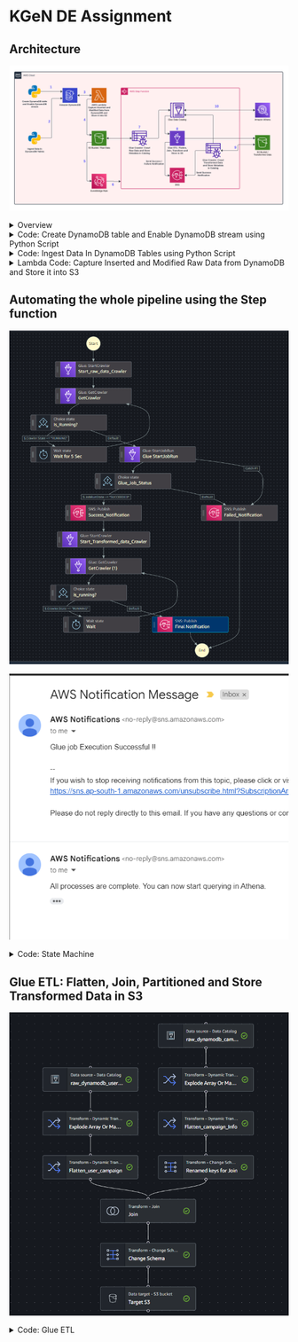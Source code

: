 # KGeN DE Assignment

## Architecture
![Whitecube Solutions.png](https://github.com/jignesh-kachhad/Whitecube-Solutions/blob/main/Architecture.png)

<details>
<summary>Overview</summary>

I have designed and implemented an automated data pipeline using AWS services, specifically leveraging EventBridge Rules and Step Functions to meet all project requirements.

1. **Data Ingestion and Storage**:
    - The pipeline incrementally reads data (both INSERTED and MODIFIED records) from two DynamoDB tables: `user_Campaign` and `campaignInfo`.
    - This data is ingested through a Lambda function, which processes the records and stores the raw data in an S3 bucket.

2. **Data Transformation**:
    - The raw data stored in S3 serves as the source for AWS Glue ETL jobs.
    - Within AWS Glue, the `user_Campaign` data is flattened, and a new column `taskDeadline` is added by performing a join operation with the `campaignInfo` table based on `campaignID` and `taskID`.
    - Necessary schema modifications are applied to ensure data consistency and integrity.
    - The data is then partitioned using the `createdAt` column, facilitating efficient querying and storage.
    - The transformed data is saved back to an S3 location.

3. **Data Crawling and Querying**:
    - An AWS Glue Crawler is used to catalog the transformed data stored in S3.
    - The cataloged data is then made available for querying in Amazon Athena.

4. **Notification System**:
    - An SNS (Simple Notification Service) is integrated to monitor the ETL process.
    - On completion of the ETL job, whether it succeeds or fails, an email notification is sent to inform me of the outcome.
    - Additionally, when new data is ready for querying in Athena, a final notification email is sent to indicate that the data is available.

This setup ensures a robust, automated, and scalable data pipeline that efficiently handles data ingestion, transformation, and querying, while also providing real-time notifications on the process.

</details>

<details>
<summary>Code: Create DynamoDB table and Enable DynamoDB stream using Python Script</summary>

```python
import boto3
from botocore.exceptions import ClientError

# Initialize a session using Amazon DynamoDB
dynamodb = boto3.resource("dynamodb", region_name="ap-south-1")

# Create the user_Campaign table
user_campaign_table = dynamodb.create_table(
    TableName="user_Campaign",
    KeySchema=[
        {"AttributeName": "userID", "KeyType": "HASH"}, 
        {"AttributeName": "campaignID", "KeyType": "RANGE"},
    ],
    AttributeDefinitions=[
        {"AttributeName": "userID", "AttributeType": "S"},
        {"AttributeName": "campaignID", "AttributeType": "S"},
    ],
    ProvisionedThroughput={"ReadCapacityUnits": 5, "WriteCapacityUnits": 5},
)

# Create the campaignInfo table
campaign_info_table = dynamodb.create_table(
    TableName="campaignInfo",
    KeySchema=[{"AttributeName": "campaignID", "KeyType": "HASH"}],  
    AttributeDefinitions=[{"AttributeName": "campaignID", "AttributeType": "S"}],
    ProvisionedThroughput={"ReadCapacityUnits": 5, "WriteCapacityUnits": 5},
)

# Wait until the tables exist
user_campaign_table.meta.client.get_waiter("table_exists").wait(
    TableName="user_Campaign"
)
campaign_info_table.meta.client.get_waiter("table_exists").wait(
    TableName="campaignInfo"
)

print("Tables created successfully.")

dynamodb = boto3.client("dynamodb")

dynamodb.update_table(
    TableName="user_Campaign",
    StreamSpecification={"StreamEnabled": True, "StreamViewType": "NEW_IMAGE"},
)

dynamodb.update_table(
    TableName="campaignInfo",
    StreamSpecification={"StreamEnabled": True, "StreamViewType": "NEW_IMAGE"},
)

print("Streams enabled successfully.")
```
</details>


<details>
<summary>Code: Ingest Data In DynamoDB Tables using Python Script</summary>

```python
import boto3
from botocore.exceptions import ClientError

dynamodb = boto3.resource("dynamodb", region_name="ap-south-1")

# Sample Data
user_campaign_data = [
    {
        "userID": "user-002",
        "campaignID": "101",
        "userCampaignProgressState": "INPROGRESS",
        "createdAt": "2024-01-01T00:00:00Z",
        "updatedAt": "2024-01-19T00:00:00Z",
        "totalTaskRewardsEarned": 20,
        "progressDetails": [
            {
                "taskID": "task002",
                "userCampaignTaskProgressState": "VALIDATED",
                "validatedAt": "2024-01-10T00:00:00Z",
                "validationFailureReason": "",
                "rewardEarned": 20,
            },
            {
                "taskID": "task005",
                "userCampaignTaskProgressState": "VALIDATED",
                "validatedAt": "2024-05-10T00:00:00Z",
                "validationFailureReason": "",
                "rewardEarned": 30,
            },
        ],
    }
]

campaign_info_data = [
    {
        "campaignID": "101",
        "title": "New Year Airdrop 2024",
        "rewardClaimDeadline": "2024-12-31T23:59:59Z",
        "endsAtTimestamp": "2024-01-31T23:59:59Z",
        "createdAt": "2023-12-01T00:00:00Z",
        "updatedAt": "2023-12-05T00:00:00Z",
        "campaignTasks": [
            {
                "taskID": "task002",
                "rewardAmount": 20,
                "taskDeadline": "2024-01-20T23:59:59Z",
            },
            {
                "taskID": "task005",
                "rewardAmount": 10,
                "taskDeadline": "2024-05-20T23:59:59Z",
            },
        ],
    }
]

user_campaign_table = dynamodb.Table("user_Campaign")
campaign_info_table = dynamodb.Table("campaignInfo")

# Function to write a single item to DynamoDB
def write_to_dynamodb(table, item):
    try:
        table.put_item(Item=item)
    except ClientError as e:
        print(e.response["Error"]["Message"])

# Write each user_campaign record to DynamoDB
for item in user_campaign_data:
    write_to_dynamodb(user_campaign_table, item)

# Write each campaign_info record to DynamoDB
for item in campaign_info_data:
    write_to_dynamodb(campaign_info_table, item)

print("Data inserted successfully.")
```
</details>

<details>
<summary>Lambda Code: Capture Inserted and Modified Raw Data from DynamoDB and Store it into S3</summary>

```python
import json
import boto3

s3 = boto3.client("s3")

def lambda_handler(event, context):
    bucket_name = "updated-data-from-dynamodb"

    for record in event["Records"]:
        if record["eventName"] == "INSERT" or record["eventName"] == "MODIFY":
            # Extract table name from event record
            table_name = record["eventSourceARN"].split(":")[5].split("/")[1]
            
            if table_name == "user_Campaign":
                process_user_campaign(record, bucket_name)
            elif table_name == "campaignInfo":
                process_campaign_info(record, bucket_name)

    return {"statusCode": 200, "body": json.dumps("Records processed successfully")}

def process_user_campaign(record, bucket_name):
    new_image = record["dynamodb"]["NewImage"]
    user_id = new_image["userID"]["S"]
    created_at = new_image["createdAt"]["S"]
    
    # Transform and write the data to S3
    transformed_record = {
        "userID": new_image["userID"]["S"],
        "campaignID": new_image["campaignID"]["S"],
        "userCampaignProgressState": new_image["userCampaignProgressState"]["S"],
        "createdAt": new_image["createdAt"]["S"],
        "updatedAt": new_image["updatedAt"]["S"],
        "totalTaskRewardsEarned": int(new_image["totalTaskRewardsEarned"]["N"]),
        "progressDetails": [
            {
                "taskID": task["M"]["taskID"]["S"],
                "userCampaignTaskProgressState": task["M"]["userCampaignTaskProgressState"]["S"],
                "validatedAt": task["M"]["validatedAt"]["S"],
                "validationFailureReason": task["M"]["validationFailureReason"]["S"],
                "rewardEarned": int(task["M"]["rewardEarned"]["N"]),
            }
            for task in new_image["progressDetails"]["L"]
        ],
    }

    s3.put_object(
        Bucket=bucket_name,
        Key=f"raw_data/user_campaign/{user_id}_{created_at}.json",
        Body=json.dumps(transformed_record),
    )

def process_campaign_info(record, bucket_name):
    new_image = record["dynamodb"]["NewImage"]
    campaign_id = new_image["campaignID"]["S"]
    
    # Transform and write the data to S3
    transformed_record = {
        "campaignID": new_image["campaignID"]["S"],
        "title": new_image["title"]["S"],
        "rewardClaimDeadline": new_image["rewardClaimDeadline"]["S"],
        "endsAtTimestamp": new_image["endsAtTimestamp"]["S"],
        "createdAt": new_image["createdAt"]["S"],
        "updatedAt": new_image["updatedAt"]["S"],
        "campaignTasks": [
            {
                "taskID": task["M"]["taskID"]["S"],
                "rewardAmount": int(task["M"]["rewardAmount"]["N"]),
                "taskDeadline": task["M"]["taskDeadline"]["S"],
            }
            for task in new_image["campaignTasks"]["L"]
        ],
    }

    s3.put_object(
        Bucket=bucket_name,
        Key=f"raw_data/campaign_info/{campaign_id}.json",
        Body=json.dumps(transformed_record),
    )
```
</details>


## Automating the whole pipeline using the Step function

![State machine](https://github.com/jignesh-kachhad/Whitecube-Solutions/blob/main/State%20Machine.png)

![SNS](https://github.com/jignesh-kachhad/Whitecube-Solutions/blob/main/SNS%20Email%20from%20AWS.png)

<details>
<summary>Code: State Machine</summary>

```json
{
  "Comment": "A description of my state machine",
  "StartAt": "Start_raw_data_Crawler",
  "States": {
    "Start_raw_data_Crawler": {
      "Type": "Task",
      "Parameters": {
        "Name": "crawl_raw_data"
      },
      "Resource": "arn:aws:states:::aws-sdk:glue:startCrawler",
      "Next": "GetCrawler"
    },
    "GetCrawler": {
      "Type": "Task",
      "Parameters": {
        "Name": "crawl_raw_data"
      },
      "Resource": "arn:aws:states:::aws-sdk:glue:getCrawler",
      "Next": "Is_Running?"
    },
    "Is_Running?": {
      "Type": "Choice",
      "Choices": [
        {
          "Variable": "$.Crawler.State",
          "StringMatches": "RUNNING",
          "Next": "Wait for 5 Sec"
        }
      ],
      "Default": "Glue StartJobRun"
    },
    "Wait for 5 Sec": {
      "Type": "Wait",
      "Seconds": 5,
      "Next": "GetCrawler"
    },
    "Glue StartJobRun": {
      "Type": "Task",
      "Resource": "arn:aws:states:::glue:startJobRun.sync",
      "Parameters": {
        "JobName": "Transformation"
      },
      "Next": "Glue_Job_Status",
      "Catch": [
        {
          "ErrorEquals": [
            "States.TaskFailed"
          ],
          "Next": "Failed_Notification"
        }
      ]
    },
    "Glue_Job_Status": {
      "Type": "Choice",
      "Choices": [
        {
          "Variable": "$.JobRunState",
          "StringMatches": "SUCCEEDED",
          "Next": "Success_Notification"
        }
      ],
      "Default": "Failed_Notification"
    },
    "Success_Notification": {
      "Type": "Task",
      "Resource": "arn:aws:states:::sns:publish",
      "Parameters": {
        "TopicArn": "arn:aws:sns:ap-south-1:126362963275:s3-arrival-notification",
        "Message": "Glue job Execution Successful !!"
      },
      "Next": "Start_Transformed_data_Crawler"
    },
    "Start_Transformed_data_Crawler": {
      "Type": "Task",
      "Parameters": {
        "Name": "Crawl_transformed_data"
      },
      "Resource": "arn:aws:states:::aws-sdk:glue:startCrawler",
      "Next": "GetCrawler (1)"
    },
    "GetCrawler (1)": {
      "Type": "Task",
      "Parameters": {
        "Name": "Crawl_transformed_data"
      },
      "Resource": "arn:aws:states:::aws-sdk:glue:getCrawler",
      "Next": "is_running?"
    },
    "is_running?": {
      "Type": "Choice",
      "Choices": [
        {
          "Variable": "$.Crawler.State",
          "StringMatches": "RUNNING",
          "Next": "Wait"
        }
      ],
      "Default": "Final Notification"
    },
    "Final Notification": {
      "Type": "Task",
      "Resource": "arn:aws:states:::sns:publish",
      "Parameters": {
        "TopicArn": "arn:aws:sns:ap-south-1:126362963275:s3-arrival-notification",
        "Message": "All processes are complete. You can now start querying in Athena."
      },
      "End": true
    },
    "Wait": {
      "Type": "Wait",
      "Seconds": 5,
      "Next": "GetCrawler (1)"
    },
    "Failed_Notification": {
      "Type": "Task",
      "Resource": "arn:aws:states:::sns:publish",
      "Parameters": {
        "Message.$": "$",
        "TopicArn": "arn:aws:sns:ap-south-1:126362963275:s3-arrival-notification"
      },
      "End": true
    }
  }
}
```
</details>

## **Glue ETL: Flatten, Join, Partitioned and Store Transformed Data in S3**

![Glue ETL](https://github.com/jignesh-kachhad/Whitecube-Solutions/blob/main/Glue%20ETL.png)

<details>
<summary>Code: Glue ETL</summary>

```python
import sys
from awsglue.transforms import *
from awsglue.utils import getResolvedOptions
from pyspark.context import SparkContext
from awsglue.context import GlueContext
from awsglue.job import Job
import gs_flatten
import gs_explode

args = getResolvedOptions(sys.argv, ['JOB_NAME'])
sc = SparkContext()
glueContext = GlueContext(sc)
spark = glueContext.spark_session
job = Job(glueContext)
job.init(args['JOB_NAME'], args)

# Script generated for node raw_dynamodb_user_campaign_data
raw_dynamodb_user_campaign_data_node1719137368433 = glueContext.create_dynamic_frame.from_catalog(
    database="whitecube_raw_data", 
    table_name="user_campaign", 
    transformation_ctx="raw_dynamodb_user_campaign_data_node1719137368433"
)

# Script generated for node raw_dynamodb_campaign_Info_data
raw_dynamodb_campaign_Info_data_node1719142294763 = glueContext.create_dynamic_frame.from_catalog(
    database="whitecube_raw_data", 
    table_name="campaign_info", 
    transformation_ctx="raw_dynamodb_campaign_Info_data_node1719142294763"
)

# Script generated for node Explode Array Or Map Into Rows
ExplodeArrayOrMapIntoRows_node1719140360403 = raw_dynamodb_user_campaign_data_node1719137368433.gs_explode(
    colName="progressdetails", 
    newCol="progressDetails"
)

# Script generated for node Explode Array Or Map Into Rows
ExplodeArrayOrMapIntoRows_node1719142383397 = raw_dynamodb_campaign_Info_data_node1719142294763.gs_explode(
    colName="campaigntasks", 
    newCol="campaigntask"
)

# Script generated for node Flatten_user_campaign
Flatten_user_campaign_node1719140478897 = ExplodeArrayOrMapIntoRows_node1719140360403.gs_flatten()

# Script generated for node Flatten_campaign_Info
Flatten_campaign_Info_node1719144438018 = ExplodeArrayOrMapIntoRows_node1719142383397.gs_flatten()

# Script generated for node Renamed keys for Join
RenamedkeysforJoin_node1719144574758 = ApplyMapping.apply(
    frame=Flatten_campaign_Info_node1719144438018, 
    mappings=[
        ("campaignID", "string", "right_campaignID", "string"), 
        ("title", "string", "right_title", "string"), 
        ("rewardClaimDeadline", "string", "right_rewardClaimDeadline", "string"), 
        ("endsAtTimestamp", "string", "right_endsAtTimestamp", "string"), 
        ("createdAt", "string", "right_createdAt", "string"), 
        ("updatedAt", "string", "right_updatedAt", "string"), 
        ("campaignTasks", "array", "right_campaignTasks", "array"), 
        ("`campaigntask.taskID`", "string", "`right_campaigntask.taskID`", "string"), 
        ("`campaigntask.rewardAmount`", "int", "`right_campaigntask.rewardAmount`", "int"), 
        ("`campaigntask.taskDeadline`", "string", "`right_campaigntask.taskDeadline`", "string")
    ], 
    transformation_ctx="RenamedkeysforJoin_node1719144574758"
)

# Script generated for node Join
Join_node1719144519563 = Join.apply(
    frame1=Flatten_user_campaign_node1719140478897, 
    frame2=RenamedkeysforJoin_node1719144574758, 
    keys1=["campaignID", "`progressDetails.taskID`"], 
    keys2=["right_campaignID", "`right_campaigntask.taskID`"], 
    transformation_ctx="Join_node1719144519563"
)

# Script generated for node Change Schema
ChangeSchema_node1719144619084 = ApplyMapping.apply(
    frame=Join_node1719144519563, 
    mappings=[
        ("userID", "string", "userID", "string"), 
        ("campaignID", "string", "campaignID", "string"), 
        ("userCampaignProgressState", "string", "userCampaignProgressState", "string"), 
        ("createdAt", "string", "createdAt", "string"), 
        ("updatedAt", "string", "updatedAt", "string"), 
        ("totalTaskRewardsEarned", "int", "totalTaskRewardsEarned", "int"), 
        ("`progressDetails.taskID`", "string", "taskID", "string"), 
        ("`progressDetails.userCampaignTaskProgressState`", "string", "userCampaignTaskProgressState", "string"), 
        ("`progressDetails.validatedAt`", "string", "validatedAt", "string"), 
        ("`progressDetails.validationFailureReason`", "string", "validationFailureReason", "string"), 
        ("`progressDetails.rewardEarned`", "int", "rewardEarned", "int"), 
        ("`right_campaigntask.taskDeadline`", "string", "taskDeadline", "string")
    ], 
    transformation_ctx="ChangeSchema_node1719144619084"
)

# Script generated for node Target S3
TargetS3_node1719144875681 = glueContext.write_dynamic_frame.from_options(
    frame=ChangeSchema_node1719144619084, 
    connection_type="s3", 
    format="csv", 
    connection_options={
        "path": "s3://campaign-transformed-data", 
        "partitionKeys": ["createdAt"]
    }, 
    transformation_ctx="TargetS3_node1719144875681"
)

job.commit()

```
</details>
